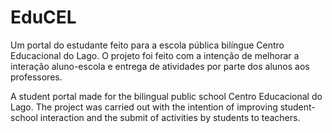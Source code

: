 # EduCEL

Um portal do estudante feito para a escola pública bilíngue Centro Educacional do Lago. O projeto foi feito com a intenção de melhorar a interação aluno-escola e entrega de atividades por parte dos alunos aos professores.

A student portal made for the bilingual public school Centro Educacional do Lago. The project was carried out with the intention of improving student-school interaction and the submit of activities by students to teachers.